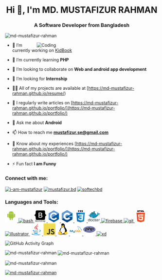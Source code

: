 <h1 align="center">Hi 👋, I'm MD. MUSTAFIZUR RAHMAN</h1>
<h3 align="center">A Software Developer from Bangladesh</h3>

<p align="left"> <img src="https://komarev.com/ghpvc/?username=md-mustafizur-rahman&label=Profile%20views&color=0e75b6&style=flat" alt="md-mustafizur-rahman" /> </p>

<img align="right" alt="Coding" width="400" src="https://cdn.dribbble.com/users/499731/screenshots/3345216/file_gif.gif">


- 🔭 I’m currently working on [KidBook](https://play.google.com/store/apps/details?id=com.dreamzoneit.kidbook.it)

- 🌱 I’m currently learning **PHP**

- 👯 I’m looking to collaborate on **Web and android app development**

- 🤝 I’m looking for **Internship**

- 👨‍💻 All of my projects are available at [https://md-mustafizur-rahman.github.io/resume/)

- 📝 I regularly write articles on [https://md-mustafizur-rahman.github.io/portfolio/](https://md-mustafizur-rahman.github.io/portfolio/)

- 💬 Ask me about **Android**

- 📫 How to reach me **mustafizur.se@gmail.com**

- 📄 Know about my experiences [https://md-mustafizur-rahman.github.io/portfolio/](https://md-mustafizur-rahman.github.io/portfolio/)

- ⚡ Fun fact **I am Funny**







<h3 align="left">Connect with me:</h3>
<p align="left">
<a href="https://www.linkedin.com/in/i-am-mustafizur/" target="blank"><img align="center" src="https://raw.githubusercontent.com/rahuldkjain/github-profile-readme-generator/master/src/images/icons/Social/linked-in-alt.svg" alt="i-am-mustafizur" height="30" width="40" /></a>
<a href="https://www.facebook.com/mustafizur343/" target="blank"><img align="center" src="https://raw.githubusercontent.com/rahuldkjain/github-profile-readme-generator/master/src/images/icons/Social/facebook.svg" alt="mustafizur.bd" height="30" width="40" /></a>
<a href="https://www.youtube.com/channel/UCCYcHhhLFVFfp0OKepBwRJQ/videos" target="blank"><img align="center" src="https://raw.githubusercontent.com/rahuldkjain/github-profile-readme-generator/master/src/images/icons/Social/youtube.svg" alt="softechbd" height="30" width="40" /></a>
</p>

<h3 align="left">Languages and Tools:</h3>
<p align="left"> <a href="https://developer.android.com" target="_blank" rel="noreferrer"> <img src="https://raw.githubusercontent.com/devicons/devicon/master/icons/android/android-original-wordmark.svg" alt="android" width="40" height="40"/> </a> <a href="https://www.gnu.org/software/bash/" target="_blank" rel="noreferrer"> <img src="https://www.vectorlogo.zone/logos/gnu_bash/gnu_bash-icon.svg" alt="bash" width="40" height="40"/> </a> <a href="https://getbootstrap.com" target="_blank" rel="noreferrer"> <img src="https://raw.githubusercontent.com/devicons/devicon/master/icons/bootstrap/bootstrap-plain-wordmark.svg" alt="bootstrap" width="40" height="40"/> </a> <a href="https://www.cprogramming.com/" target="_blank" rel="noreferrer"> <img src="https://raw.githubusercontent.com/devicons/devicon/master/icons/c/c-original.svg" alt="c" width="40" height="40"/> </a> <a href="https://www.w3schools.com/cpp/" target="_blank" rel="noreferrer"> <img src="https://raw.githubusercontent.com/devicons/devicon/master/icons/cplusplus/cplusplus-original.svg" alt="cplusplus" width="40" height="40"/> </a> <a href="https://www.w3schools.com/css/" target="_blank" rel="noreferrer"> <img src="https://raw.githubusercontent.com/devicons/devicon/master/icons/css3/css3-original-wordmark.svg" alt="css3" width="40" height="40"/> </a> <a href="https://www.docker.com/" target="_blank" rel="noreferrer"> <img src="https://raw.githubusercontent.com/devicons/devicon/master/icons/docker/docker-original-wordmark.svg" alt="docker" width="40" height="40"/> </a> <a href="https://firebase.google.com/" target="_blank" rel="noreferrer"> <img src="https://www.vectorlogo.zone/logos/firebase/firebase-icon.svg" alt="firebase" width="40" height="40"/> </a> <a href="https://git-scm.com/" target="_blank" rel="noreferrer"> <img src="https://www.vectorlogo.zone/logos/git-scm/git-scm-icon.svg" alt="git" width="40" height="40"/> </a> <a href="https://www.w3.org/html/" target="_blank" rel="noreferrer"> <img src="https://raw.githubusercontent.com/devicons/devicon/master/icons/html5/html5-original-wordmark.svg" alt="html5" width="40" height="40"/> </a> <a href="https://www.adobe.com/in/products/illustrator.html" target="_blank" rel="noreferrer"> <img src="https://www.vectorlogo.zone/logos/adobe_illustrator/adobe_illustrator-icon.svg" alt="illustrator" width="40" height="40"/> </a> <a href="https://www.java.com" target="_blank" rel="noreferrer"> <img src="https://raw.githubusercontent.com/devicons/devicon/master/icons/java/java-original.svg" alt="java" width="40" height="40"/> </a> <a href="https://developer.mozilla.org/en-US/docs/Web/JavaScript" target="_blank" rel="noreferrer"> <img src="https://raw.githubusercontent.com/devicons/devicon/master/icons/javascript/javascript-original.svg" alt="javascript" width="40" height="40"/> </a> <a href="https://www.linux.org/" target="_blank" rel="noreferrer"> <img src="https://raw.githubusercontent.com/devicons/devicon/master/icons/linux/linux-original.svg" alt="linux" width="40" height="40"/> </a> <a href="https://www.mysql.com/" target="_blank" rel="noreferrer"> <img src="https://raw.githubusercontent.com/devicons/devicon/master/icons/mysql/mysql-original-wordmark.svg" alt="mysql" width="40" height="40"/> </a> <a href="https://www.php.net" target="_blank" rel="noreferrer"> <img src="https://raw.githubusercontent.com/devicons/devicon/master/icons/php/php-original.svg" alt="php" width="40" height="40"/> </a> <a href="https://www.adobe.com/products/xd.html" target="_blank" rel="noreferrer"> <img src="https://cdn.worldvectorlogo.com/logos/adobe-xd.svg" alt="xd" width="40" height="40"/> </a> </p>

![GitHub Activity Graph](https://activity-graph.herokuapp.com/graph?username=md-mustafizur-rahman)  


<p><img align="left" src="https://github-readme-stats.vercel.app/api/top-langs?username=md-mustafizur-rahman&show_icons=true&locale=en&layout=compact" alt="md-mustafizur-rahman" /></p>

<p>&nbsp;<img align="center" src="https://github-readme-stats.vercel.app/api?username=md-mustafizur-rahman&show_icons=true&locale=en" alt="md-mustafizur-rahman" /></p>

<p><img align="center" src="https://github-readme-streak-stats.herokuapp.com/?user=md-mustafizur-rahman&" alt="md-mustafizur-rahman" /></p>



<p align="left"> <a href="https://github.com/ryo-ma/github-profile-trophy"><img src="https://github-profile-trophy.vercel.app/?username=md-mustafizur-rahman" alt="md-mustafizur-rahman" /></a> </p>

<p align="left"> <a href="https://twitter.com/" target="blank"><img src="https://img.shields.io/twitter/follow/?logo=twitter&style=for-the-badge" alt="" /></a> </p>
